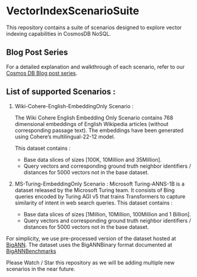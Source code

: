 # VectorIndexScenarioSuite
This repository contains a suite of scenarios designed to explore vector indexing capabilities in CosmosDB NoSQL.

## Blog Post Series
For a detailed explanation and walkthrough of each scenario, refer to our [Cosmos DB Blog post series](https://aka.ms/CosmosDiskANNBlogPart1).

## List of supported Scenarios :
1. Wiki-Cohere-English-EmbeddingOnly Scenario :
   
    The Wiki Cohere English Embedding Only Scenario contains 768 dimensional embeddings of English Wikipedia articles (without corresponding passage text).
    The embeddings have been generated using Cohere’s multilingual-22-12 model. 
    
    This dataset contains :
    - Base data slices of sizes [100K, 10Million and 35Million].
    - Query vectors and corresponding ground truth neighbor identifiers / distances for 5000 vectors not in the base dataset.
2. MS-Turing-EmbeddingOnly Scenario :
   Microsoft Turing-ANNS-1B is a dataset released by the Microsoft Turing team. It consists of Bing queries encoded by Turing AGI v5 that trains Transformers to capture similarity of intent in web search queries. 
    This dataset contains :
    - Base data slices of sizes [1Million, 10Million, 100Million and 1 Billion].
    - Query vectors and corresponding ground truth neighbor identifiers / distances for 5000 vectors not in the base dataset.

For simplicity, we use pre-processed version of the dataset hosted at [BigANN](https://github.com/harsha-simhadri/big-ann-benchmarks/blob/main/benchmark/datasets.py). The dataset uses the BigANNBinary format documented at [BigANNBenchmarks](https://big-ann-benchmarks.com/neurips21.html#bench-datasets)

Please Watch / Star this repository as we will be adding multiple new scenarios in the near future.
